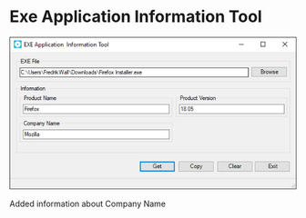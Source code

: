 # Exe Application Information Tool

![alt text](https://github.com/FredrikWall/PowerShell/blob/master/EXE%20Application%20Information%20Tool/exeappinfo.PNG?raw=true)


Added information about Company Name
